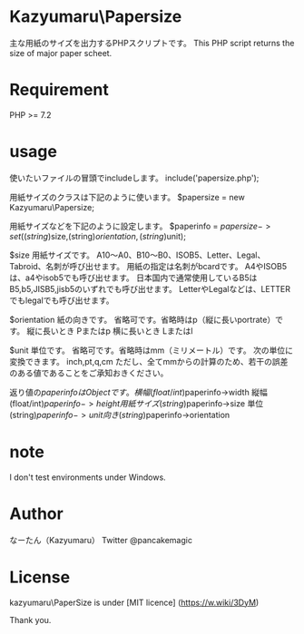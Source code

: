 # Kazyumaru\Papersize
主な用紙のサイズを出力するPHPスクリプトです。
This PHP script returns the size of major paper scheet.

# Requirement
PHP >= 7.2

# usage
使いたいファイルの冒頭でincludeします。
include('papersize.php');

用紙サイズのクラスは下記のように使います。
$papersize = new Kazyumaru\Papersize;

用紙サイズなどを下記のように設定します。
$paperinfo = $papersize->set((string)$size,(string)$orientation,(string)$unit);

$size 用紙サイズです。
A10〜A0、B10〜B0、ISOB5、Letter、Legal、Tabroid、名刺が呼び出せます。
用紙の指定は名刺がbcardです。
A4やISOB5は、a4やisob5でも呼び出せます。
日本国内で通常使用しているB5はB5,b5,JISB5,jisb5のいずれでも呼び出せます。
LetterやLegalなどは、LETTERでもlegalでも呼び出せます。

$orientation 紙の向きです。
省略可です。省略時はp（縦に長いportrate）です。
  縦に長いとき Pまたはp
  横に長いとき Lまたはl

$unit 単位です。
省略可です。省略時はmm（ミリメートル）です。
次の単位に変換できます。
  inch,pt,q,cm
ただし、全てmmからの計算のため、若干の誤差のある値であることをご承知おきください。

返り値の$paperinfo はObjectです。
横幅 (float/int)$paperinfo->width
縦幅 (float/int)$paperinfo->height
用紙サイズ (string)$paperinfo->size
単位 (string)$paperinfo->unit
向き (string)$paperinfo->orientation

# note
I don't test environments under Windows.

# Author
なーたん（Kazyumaru）
Twitter @pancakemagic

# License
kazyumaru\PaperSize is under [MIT licence] (https://w.wiki/3DyM)

Thank you.